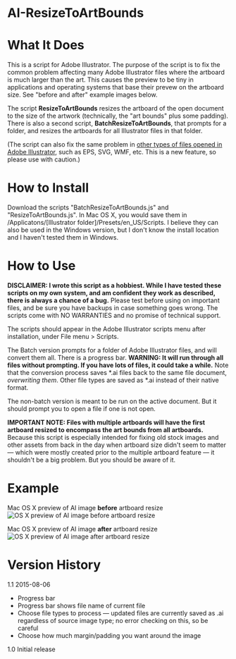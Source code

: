 # AI-ResizeToArtBounds

What It Does
===

This is a script for Adobe Illustrator. The purpose of the script is to fix the common problem affecting many Adobe Illustrator files where the artboard is much larger than the art. This causes the preview to be tiny in applications and operating systems that base their prevew on the artboard size. See "before and after" example images below. 

The script **ResizeToArtBounds** resizes the artboard of the open document to the size of the artwork (technically, the "art bounds" plus some padding). There is also a second script, **BatchResizeToArtBounds**, that prompts for a folder, and resizes the artboards for all Illustrator files in that folder.

(The script can also fix the same problem in [other types of files opened in Adobe Illustrator](https://helpx.adobe.com/illustrator/kb/supported-file-formats-illustrator.html), such as EPS, SVG, WMF, etc. This is a new feature, so please use with caution.)

How to Install
===

Download the scripts "BatchResizeToArtBounds.js" and "ResizeToArtBounds.js". In Mac OS X, you would save them in /Applicatons/[Illustrator folder]/Presets/en_US/Scripts. I believe they can also be used in the Windows version, but I don't know the install location and I haven't tested them in Windows.

How to Use
===

**DISCLAIMER: I wrote this script as a hobbiest. While I have tested these scripts on my own system, and am confident they work as described, there is always a chance of a bug.** Please test before using on important files, and be sure you have backups in case something goes wrong. The scripts come with NO WARRANTIES and no promise of technical support.

The scripts should appear in the Adobe Illustrator scripts menu after installation, under File menu > Scripts. 

The Batch version prompts for a folder of Adobe Illustrator files, and will convert them all. There is a progress bar. **WARNING: It will run through all files without prompting. If you have lots of files, it could take a while.** Note that the conversion process saves *.ai files back to the same file document, _overwriting them_. Other file types are saved as *.ai instead of their native format.

The non-batch version is meant to be run on the active document. But it should prompt you to open a file if one is not open.

**IMPORTANT NOTE: Files with multiple artboards will have the first artboard resized to encompass the art bounds from all artboards.** Because this script is especially intended for fixing old stock images and other assets from back in the day when artboard size didn't seem to matter — which were mostly created prior to the multiple artboard feature — it shouldn't be a big problem. But you should be aware of it.

Example
===

Mac OS X preview of AI image **before** artboard resize
![OS X preview of AI image before artboard resize](http://cl.ly/image/153x1w3H3c19/Screen%20Shot%202015-08-01%20at%208.34.40%20PM.png)

Mac OS X preview of AI image **after** artboard resize
![OS X preview of AI image after artboard resize](http://cl.ly/image/2W460L462L0K/Screen%20Shot%202015-08-01%20at%208.38.24%20PM.png)

Version History
===

1.1 2015-08-06
* Progress bar
* Progress bar shows file name of current file
* Choose file types to process — updated files are currently saved as .ai regardless of source image type; no error checking on this, so be careful
* Choose how much margin/padding you want around the image

1.0 Initial release

